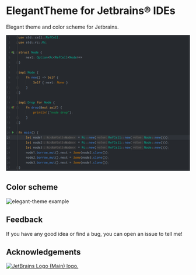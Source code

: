 # ElegantTheme for Jetbrains® IDEs

Elegant theme and color scheme for Jetbrains.

![elegant-theme example](https://raw.githubusercontent.com/yx208/elegant-theme/main/examples/code.png)

## Color scheme

![elegant-theme example](https://raw.githubusercontent.com/yx208/elegant-theme/main/examples/color-schema.svg)

## Feedback

If you have any good idea or find a bug, you can open an issue to tell me!

## Acknowledgements

<a href="https://jb.gg/OpenSourceSupport">
    <img width="256" src="https://resources.jetbrains.com/storage/products/company/brand/logos/jb_beam.png" alt="JetBrains Logo (Main) logo.">
</a>
